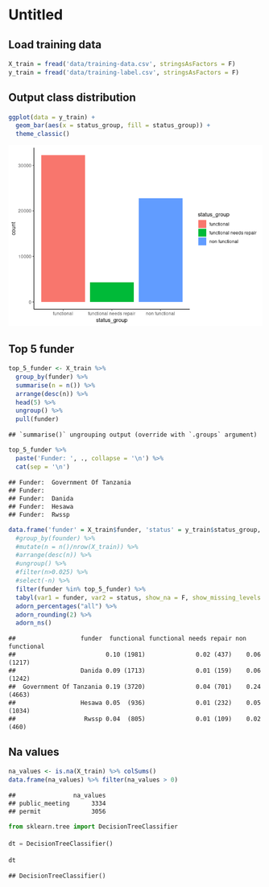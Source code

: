 Untitled
================

## Load training data

``` r
X_train = fread('data/training-data.csv', stringsAsFactors = F)
y_train = fread('data/training-label.csv', stringsAsFactors = F)
```

## Output class distribution

``` r
ggplot(data = y_train) + 
  geom_bar(aes(x = status_group, fill = status_group)) +
  theme_classic()
```

![](main-analysis_files/figure-gfm/unnamed-chunk-3-1.png)<!-- -->

## Top 5 funder

``` r
top_5_funder <- X_train %>%
  group_by(funder) %>% 
  summarise(n = n()) %>% 
  arrange(desc(n)) %>% 
  head(5) %>% 
  ungroup() %>% 
  pull(funder)
```

    ## `summarise()` ungrouping output (override with `.groups` argument)

``` r
top_5_funder %>% 
  paste('Funder: ', ., collapse = '\n') %>% 
  cat(sep = '\n')
```

    ## Funder:  Government Of Tanzania
    ## Funder:  
    ## Funder:  Danida
    ## Funder:  Hesawa
    ## Funder:  Rwssp

``` r
data.frame('funder' = X_train$funder, 'status' = y_train$status_group, stringsAsFactors = F) %>% 
  #group_by(founder) %>% 
  #mutate(n = n()/nrow(X_train)) %>% 
  #arrange(desc(n)) %>% 
  #ungroup() %>% 
  #filter(n>0.025) %>% 
  #select(-n) %>% 
  filter(funder %in% top_5_funder) %>% 
  tabyl(var1 = funder, var2 = status, show_na = F, show_missing_levels = F) %>% 
  adorn_percentages("all") %>%
  adorn_rounding(2) %>% 
  adorn_ns()
```

    ##                  funder  functional functional needs repair non functional
    ##                         0.10 (1981)              0.02 (437)    0.06 (1217)
    ##                  Danida 0.09 (1713)              0.01 (159)    0.06 (1242)
    ##  Government Of Tanzania 0.19 (3720)              0.04 (701)    0.24 (4663)
    ##                  Hesawa 0.05  (936)              0.01 (232)    0.05 (1034)
    ##                   Rwssp 0.04  (805)              0.01 (109)    0.02  (460)

## Na values

``` r
na_values <- is.na(X_train) %>% colSums() 
data.frame(na_values) %>% filter(na_values > 0)
```

    ##                na_values
    ## public_meeting      3334
    ## permit              3056

``` python
from sklearn.tree import DecisionTreeClassifier

dt = DecisionTreeClassifier()

dt
```

    ## DecisionTreeClassifier()

